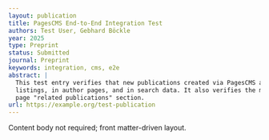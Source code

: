```yaml
---
layout: publication
title: PagesCMS End-to-End Integration Test
authors: Test User, Gebhard Böckle
year: 2025
type: Preprint
status: Submitted
journal: Preprint
keywords: integration, cms, e2e
abstract: |
  This test entry verifies that new publications created via PagesCMS appear in
  listings, in author pages, and in search data. It also verifies the member
  page "related publications" section.
url: https://example.org/test-publication
---
```

Content body not required; front matter-driven layout.
